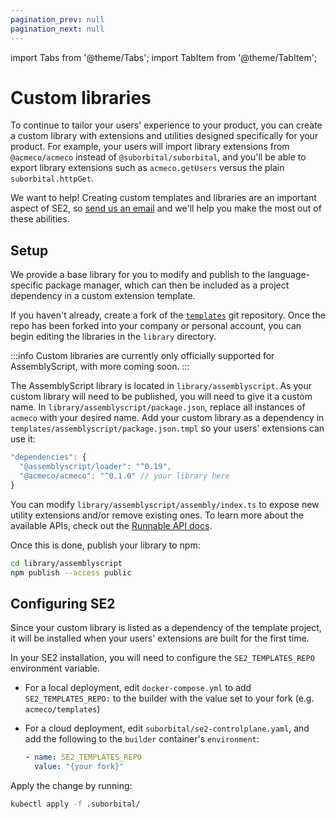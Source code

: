 ```yaml
---
pagination_prev: null
pagination_next: null
---
```


import Tabs from '@theme/Tabs';
import TabItem from '@theme/TabItem';

# Custom libraries

To continue to tailor your users' experience to your product, you can create a custom library with extensions and utilities designed specifically for your product. For example, your users will import library extensions from `@acmeco/acmeco` instead of `@suborbital/suborbital`, and you'll be able to export library extensions such as `acmeco.getUsers` versus the plain `suborbital.httpGet`.

We want to help! Creating custom templates and libraries are an important aspect of SE2, so [send us an email](mailto:team@suborbital.dev) and we'll help you make the most out of these abilities.

## Setup

We provide a base library for you to modify and publish to the language-specific package manager, which can then be included as a project dependency in a custom extension template.

If you haven't already, create a fork of the [`templates`](https://github.com/suborbital/templates) git repository. Once the repo has been forked into your company or personal account, you can begin editing the libraries in the `library` directory.

:::info
Custom libraries are currently only officially supported for AssemblyScript, with more coming soon.
:::

<Tabs groupId="language-selection">

<TabItem value="assemblyscript" label="AssemblyScript">

The AssemblyScript library is located in `library/assemblyscript`. As your custom library will need to be published, you will need to give it a custom name. In `library/assemblyscript/package.json`, replace all instances of `acmeco` with your desired name. Add your custom library as a dependency in `templates/assemblyscript/package.json.tmpl` so your users' extensions can use it:

```js
"dependencies": {
  "@assemblyscript/loader": "^0.19",
  "@acmeco/acmeco": "^0.1.0" // your library here
}
```

You can modify `library/assemblyscript/assembly/index.ts` to expose new utility extensions and/or remove existing ones. To learn more about the available APIs, check out the [Runnable API docs](docs/atmo/runnable-api/introduction.md).

Once this is done, publish your library to npm:

```bash
cd library/assemblyscript
npm publish --access public
```

</TabItem>

</Tabs>

## Configuring SE2

Since your custom library is listed as a dependency of the template project, it will be installed when your users' extensions are built for the first time.

In your SE2 installation, you will need to configure the `SE2_TEMPLATES_REPO` environment variable.

- For a local deployment, edit `docker-compose.yml` to add `SE2_TEMPLATES_REPO:` to the builder with the value set to your fork \(e.g. `acmeco/templates`\)
- For a cloud deployment, edit `suborbital/se2-controlplane.yaml`, and add the following to the `builder` container's `environment`:

  ```yaml
  - name: SE2_TEMPLATES_REPO
    value: "{your fork}"
  ```

Apply the change by running:

```bash
kubectl apply -f .suborbital/
```
